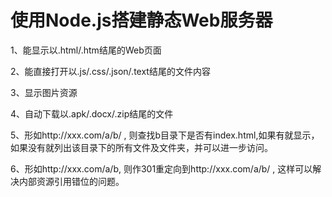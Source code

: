 # 使用Node.js搭建静态Web服务器

1、能显示以.html/.htm结尾的Web页面

2、能直接打开以.js/.css/.json/.text结尾的文件内容

3、显示图片资源

4、自动下载以.apk/.docx/.zip结尾的文件

5、形如http://xxx.com/a/b/ , 则查找b目录下是否有index.html,如果有就显示，如果没有就列出该目录下的所有文件及文件夹，并可以进一步访问。

6、形如http://xxx.com/a/b,  则作301重定向到http://xxx.com/a/b/ , 这样可以解决内部资源引用错位的问题。
